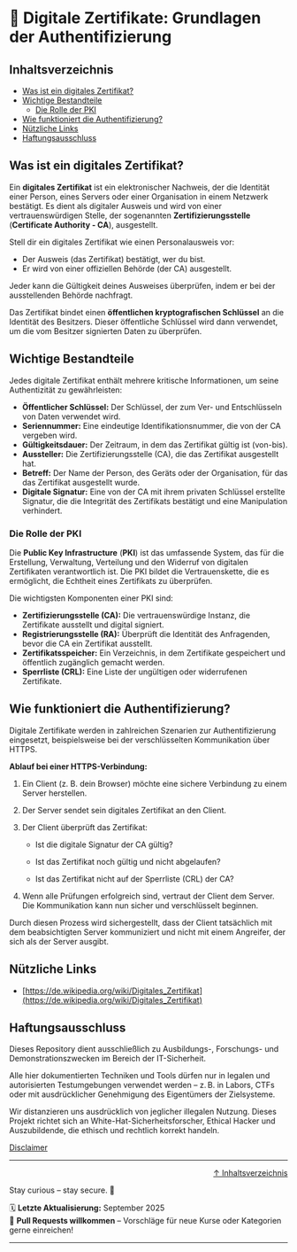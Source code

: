 # 🔐 Digitale Zertifikate: Grundlagen der Authentifizierung

## Inhaltsverzeichnis
- [Was ist ein digitales Zertifikat?](#was-ist-ein-digitales-zertifikat)
- [Wichtige Bestandteile](#wichtige-bestandteile)
    - [Die Rolle der PKI](#die-rolle-der-pki)
- [Wie funktioniert die Authentifizierung?](#wie-funktioniert-die-authentifizierung)
- [Nützliche Links](#nützliche-links)
- [Haftungsausschluss](#haftungsausschluss)


## Was ist ein digitales Zertifikat?
Ein **digitales Zertifikat** ist ein elektronischer Nachweis, der die Identität einer Person, eines Servers oder einer Organisation in einem Netzwerk bestätigt. Es dient als digitaler Ausweis und wird von einer vertrauenswürdigen Stelle, der sogenannten **Zertifizierungsstelle** (**Certificate Authority - CA**), ausgestellt.

Stell dir ein digitales Zertifikat wie einen Personalausweis vor:

- Der Ausweis (das Zertifikat) bestätigt, wer du bist.
- Er wird von einer offiziellen Behörde (der CA) ausgestellt.

Jeder kann die Gültigkeit deines Ausweises überprüfen, indem er bei der ausstellenden Behörde nachfragt.

Das Zertifikat bindet einen **öffentlichen kryptografischen Schlüssel** an die Identität des Besitzers. Dieser öffentliche Schlüssel wird dann verwendet, um die vom Besitzer signierten Daten zu überprüfen.

## Wichtige Bestandteile
Jedes digitale Zertifikat enthält mehrere kritische Informationen, um seine Authentizität zu gewährleisten:

- **Öffentlicher Schlüssel:** Der Schlüssel, der zum Ver- und Entschlüsseln von Daten verwendet wird.
- **Seriennummer:** Eine eindeutige Identifikationsnummer, die von der CA vergeben wird.
- **Gültigkeitsdauer:** Der Zeitraum, in dem das Zertifikat gültig ist (von-bis).
- **Aussteller:** Die Zertifizierungsstelle (CA), die das Zertifikat ausgestellt hat.
- **Betreff:** Der Name der Person, des Geräts oder der Organisation, für das das Zertifikat ausgestellt wurde.
- **Digitale Signatur:** Eine von der CA mit ihrem privaten Schlüssel erstellte Signatur, die die Integrität des Zertifikats bestätigt und eine Manipulation verhindert.

### Die Rolle der PKI
Die **Public Key Infrastructure** (**PKI**) ist das umfassende System, das für die Erstellung, Verwaltung, Verteilung und den Widerruf von digitalen Zertifikaten verantwortlich ist. Die PKI bildet die Vertrauenskette, die es ermöglicht, die Echtheit eines Zertifikats zu überprüfen.

Die wichtigsten Komponenten einer PKI sind:

- **Zertifizierungsstelle (CA):** Die vertrauenswürdige Instanz, die Zertifikate ausstellt und digital signiert.
- **Registrierungsstelle (RA):** Überprüft die Identität des Anfragenden, bevor die CA ein Zertifikat ausstellt.
- **Zertifikatsspeicher:** Ein Verzeichnis, in dem Zertifikate gespeichert und öffentlich zugänglich gemacht werden.
- **Sperrliste (CRL):** Eine Liste der ungültigen oder widerrufenen Zertifikate.

## Wie funktioniert die Authentifizierung?
Digitale Zertifikate werden in zahlreichen Szenarien zur Authentifizierung eingesetzt, beispielsweise bei der verschlüsselten Kommunikation über HTTPS.

**Ablauf bei einer HTTPS-Verbindung:**

1. Ein Client (z. B. dein Browser) möchte eine sichere Verbindung zu einem Server herstellen.

2. Der Server sendet sein digitales Zertifikat an den Client.

3. Der Client überprüft das Zertifikat:

    - Ist die digitale Signatur der CA gültig?

    - Ist das Zertifikat noch gültig und nicht abgelaufen?

    - Ist das Zertifikat nicht auf der Sperrliste (CRL) der CA?

4. Wenn alle Prüfungen erfolgreich sind, vertraut der Client dem Server. Die Kommunikation kann nun sicher und verschlüsselt beginnen.

Durch diesen Prozess wird sichergestellt, dass der Client tatsächlich mit dem beabsichtigten Server kommuniziert und nicht mit einem Angreifer, der sich als der Server ausgibt.

## Nützliche Links
- [https://de.wikipedia.org/wiki/Digitales_Zertifikat](https://de.wikipedia.org/wiki/Digitales_Zertifikat)

## Haftungsausschluss

Dieses Repository dient ausschließlich zu Ausbildungs-, Forschungs- und Demonstrationszwecken im Bereich der IT-Sicherheit.

Alle hier dokumentierten Techniken und Tools dürfen nur in legalen und autorisierten Testumgebungen verwendet werden – z. B. in Labors, CTFs oder mit ausdrücklicher Genehmigung des Eigentümers der Zielsysteme.

Wir distanzieren uns ausdrücklich von jeglicher illegalen Nutzung.
Dieses Projekt richtet sich an White-Hat-Sicherheitsforscher, Ethical Hacker und Auszubildende, die ethisch und rechtlich korrekt handeln.

[Disclaimer](/00-disclaimer/disclaimer.md)

--- 

<div align=right>

[↑ Inhaltsverzeichnis](#inhaltsverzeichnis)

</div>

Stay curious – stay secure. 🔐

🗓️ **Letzte Aktualisierung:** September 2025  
🤝 **Pull Requests willkommen** – Vorschläge für neue Kurse oder Kategorien gerne einreichen!

---